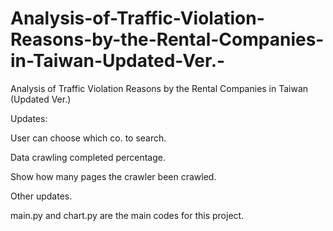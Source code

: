 # Analysis-of-Traffic-Violation-Reasons-by-the-Rental-Companies-in-Taiwan-Updated-Ver.-
Analysis of Traffic Violation Reasons by the  Rental Companies in Taiwan (Updated Ver.)

Updates:

User can choose which co. to search.

Data crawling completed percentage.

Show how many pages the crawler been crawled.

Other updates.



main.py and chart.py are the main codes for this project.
